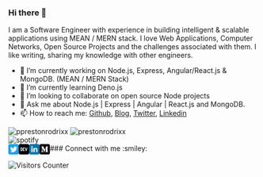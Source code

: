 
### Hi there 👋

I am a Software Engineer with experience in building intelligent & scalable applications using MEAN / MERN stack.
I love Web Applications, Computer Networks, Open Source Projects and the challenges associated with them.
I like writing, sharing my knowledge with other engineers.

- 🔭 I’m currently working on Node.js, Express, Angular/React.js & MongoDB. (MEAN / MERN Stack)
- 🌱 I’m currently learning Deno.js
- 👯 I’m looking to collaborate on open source Node projects 
- 💬 Ask me about Node.js | Express | Angular | React.js and MongoDB.
- 📫 How to reach me: [Github](https://github.com/prestonrodrixx), [Blog](), [Twitter](), [Linkedin]()

<img src="https://github-readme-stats.vercel.app/api?username=prestonrodrixx&show_icons=true&title_color=fff&icon_color=ffffff&text_color=9f9f9f&bg_color=151515&include_all_commits=false&count_private=true&hide=issues" alt="pprestonrodrixx" />

<img src="https://github-readme-stats.vercel.app/api/top-langs/?username=prestonrodrixx&layout=compact&theme=dark&show_all_langs=true" alt="prestonrodrixx" />

<br/>
<img alt="spotify" width="235px" src="https://spotify-github-profile.vercel.app/api/view?uid=315az42hka7jwtwpck3polrmtvwa&cover_image=false" />
<br/>
### Connect with me :smiley:
<a href="https://twitter.com/prestuuu">
  <img align="left" alt="Vedant Jajoo Twitter" width="21px" src="https://raw.githubusercontent.com/edent/SuperTinyIcons/099dc12b59179d07d534069bc8551718f786d91a/images/svg/twitter.svg" />
</a>
<a href="https://dev.to/prestonrodrixx">
  <img align="left" alt="Vedant Jajoo DEV" width="21px" src="https://raw.githubusercontent.com/edent/SuperTinyIcons/099dc12b59179d07d534069bc8551718f786d91a/images/svg/dev_to.svg" />
</a>
<a href="https://www.linkedin.com/in/prestonrodz/">
  <img align="left" alt="Vedant Jajoo Linkdin" width="21px" src="https://raw.githubusercontent.com/edent/SuperTinyIcons/099dc12b59179d07d534069bc8551718f786d91a/images/svg/linkedin.svg" />
</a>
<a href="https://medium.com/@prestonrodrigues97">
  <img align="left" alt="Vedant Jajoo Medium" width="21px" src="https://raw.githubusercontent.com/edent/SuperTinyIcons/099dc12b59179d07d534069bc8551718f786d91a/images/svg/medium.svg" />
</a>
<br/><br/>
<img src="https://visitor-badge.glitch.me/badge?page_id=prestonrodrixx.prestonrodrixx" alt="Visitors Counter">
